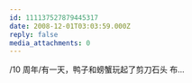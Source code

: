 ```yaml
---
id: 111137527879445317
date: 2008-12-01T03:03:59.000Z
reply: false
media_attachments: 0
---
```


/10 周年/有一天，鸭子和螃蟹玩起了剪刀石头 布...

